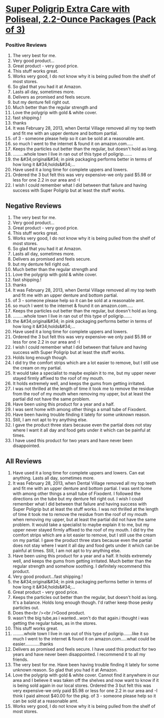 # [Super Poligrip Extra Care with Poliseal, 2.2-Ounce Packages (Pack of 3)](https://products.checkmycream.com/products/Super-Poligrip-Extra-Care-with-Poliseal-2.2-Ounce-Packages-(Pack-of-3).html)

### Positive Reviews

<ol>
      <li>The very best for me.</li>
      <li>Very good product...</li>
      <li>Great product - very good price.</li>
      <li>This stuff works great.</li>
      <li>Works very good, I do not know why it is being pulled from the shelf of most stores.</li>
      <li>So glad that you had it at Amazon.</li>
      <li>Lasts all day, sometimes more.</li>
      <li>Delivers as promised and feels secure.</li>
      <li>but my denture fell right out.</li>
      <li>Much better than the regular strength and</li>
      <li>Love the polygrip with gold &amp; white cover.  </li>
      <li>fast shipping.!</li>
      <li>thanks</li>
      <li>It was February 28, 2013, when Dental Village removed all my top teeth and fit me with an upper denture and bottom partial.</li>
      <li>of 3 - someone please help so it can be sold at a reasonable amt.</li>
      <li>so much I went to the internet &amp; found it on amazon.com.....</li>
      <li>Keeps the particles out better than the regular, but doesn&#x27;t hold as long.</li>
      <li>.........whole town I live in ran out of this type of poligrip.......</li>
      <li>the &amp;#34;original&amp;#34; in pink packaging performs better in terms of how long it &amp;#34;holds&amp;#34;...</li>
      <li>Have used it a long time for complete uppers and lowers.</li>
      <li>Ordered the 3 but felt this was very expensive-we only paid $5.98 or less for one 2.2 in our area and -I</li>
      <li>I wish I could remember what I did between that failure and having success with Super Poligrip but at least the stuff works.</li>
</ol>


<h2>Negative Reviews</h2>
<ol>
<li> The very best for me.</li>
<li> Very good product...</li>
<li> Great product - very good price.</li>
<li> This stuff works great.</li>
<li> Works very good, I do not know why it is being pulled from the shelf of most stores.</li>
<li> So glad that you had it at Amazon.</li>
<li> Lasts all day, sometimes more.</li>
<li> Delivers as promised and feels secure.</li>
<li> but my denture fell right out.</li>
<li> Much better than the regular strength and</li>
<li> Love the polygrip with gold &amp; white cover.  </li>
<li> fast shipping.!</li>
<li> thanks</li>
<li> It was February 28, 2013, when Dental Village removed all my top teeth and fit me with an upper denture and bottom partial.</li>
<li> of 3 - someone please help so it can be sold at a reasonable amt.</li>
<li> so much I went to the internet &amp; found it on amazon.com.....</li>
<li> Keeps the particles out better than the regular, but doesn&#x27;t hold as long.</li>
<li> .........whole town I live in ran out of this type of poligrip.......</li>
<li> the &amp;#34;original&amp;#34; in pink packaging performs better in terms of how long it &amp;#34;holds&amp;#34;...</li>
<li> Have used it a long time for complete uppers and lowers.</li>
<li> Ordered the 3 but felt this was very expensive-we only paid $5.98 or less for one 2.2 in our area and -I</li>
<li> I wish I could remember what I did between that failure and having success with Super Poligrip but at least the stuff works.</li>
<li> Holds long enough though.</li>
<li> I did try the comfort strips which are a lot easier to remove, but I still use the cream on my partial.</li>
<li> It would take a specialist to maybe explain it to me, but my upper never stayed firmly affixed to the roof of my mouth.</li>
<li> It holds extremely well, and keeps the gums from getting irritated.  </li>
<li> I was not thrilled at the length of time it took me to remove the residue from the roof of my mouth when removing my upper, but at least the partial did not have the same problem.</li>
<li> Have been using this product for a year and a half.  </li>
<li> I was sent home with among other things a small tube of Fixodent.</li>
<li> Have been having trouble finding it lately for some unknown reason.</li>
<li> Still, I am not apt to try anything else.</li>
<li> I gave the product three stars because even the partial does not stay where I want it all day and food gets under it which can be painful at times.</li>
<li> I have used this product for two years and have never been disappointed.</li>
</ol>

<h2>All Reviews</h2>

<ol>
    <li> Have used it a long time for complete uppers and lowers. Can eat anything. Lasts all day, sometimes more.</li>
    <li> It was February 28, 2013, when Dental Village removed all my top teeth and fit me with an upper denture and bottom partial. I was sent home with among other things a small tube of Fixodent. I followed the directions on the tube but my denture fell right out. I wish I could remember what I did between that failure and having success with Super Poligrip but at least the stuff works. I was not thrilled at the length of time it took me to remove the residue from the roof of my mouth when removing my upper, but at least the partial did not have the same problem. It would take a specialist to maybe explain it to me, but my upper never stayed firmly affixed to the roof of my mouth. I did try the comfort strips which are a lot easier to remove, but I still use the cream on my partial. I gave the product three stars because even the partial does not stay where I want it all day and food gets under it which can be painful at times. Still, I am not apt to try anything else.</li>
    <li> Have been using this product for a year and a half.  It holds extremely well, and keeps the gums from getting irritated.  Much better than the regular strength and somehow soothing.  I definitely recommend this product.</li>
    <li> Very good product...fast shipping.!</li>
    <li> the &amp;#34;original&amp;#34; in pink packaging performs better in terms of how long it &amp;#34;holds&amp;#34;...</li>
    <li> Great product - very good price.</li>
    <li> Keeps the particles out better than the regular, but doesn&#x27;t hold as long. It&#x27;s a balance. Holds long enough though. I&#x27;d rather keep those pesky particles out.</li>
    <li> Does the&lt;br /&gt;&lt;br /&gt;Good product.</li>
    <li> wasn&#x27;t the big tube,as i wanted...won&#x27;t do that again.i thought i was getting the regular tubes, as in the stores.</li>
    <li> This stuff works great.</li>
    <li> .........whole town I live in ran out of this type of poligrip.......like it so much I went to the internet &amp; found it on amazon.com.....what could be easier............thanks</li>
    <li> Delivers as promised and feels secure. I have used this product for two years and have never been disappointed. I recommend it to all my friends.</li>
    <li> The very best for me. Have been having trouble finding it lately for some unknown reason. So glad that you had it at Amazon.</li>
    <li> Love the polygrip with gold &amp; white cover.  Cannot find it anywhere in our area and I believe it was taken off the shelves and now want to know if it is being sold again in our local stores.  Ordered the 3 but felt this was very expensive-we only paid $5.98 or less for one 2.2 in our area and -I think I paid almost $40.00 for the pkg. of 3 - someone please help so it can be sold at a reasonable amt.</li>
    <li> Works very good, I do not know why it is being pulled from the shelf of most stores.</li>
</ol>




